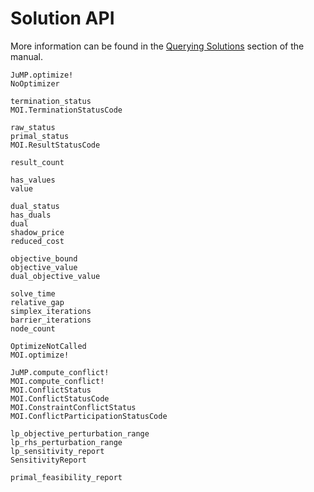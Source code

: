 # Solution API

More information can be found in the [Querying Solutions](@ref) section of the
manual.

```@docs
JuMP.optimize!
NoOptimizer

termination_status
MOI.TerminationStatusCode

raw_status
primal_status
MOI.ResultStatusCode

result_count

has_values
value

dual_status
has_duals
dual
shadow_price
reduced_cost

objective_bound
objective_value
dual_objective_value

solve_time
relative_gap
simplex_iterations
barrier_iterations
node_count

OptimizeNotCalled
MOI.optimize!

JuMP.compute_conflict!
MOI.compute_conflict!
MOI.ConflictStatus
MOI.ConflictStatusCode
MOI.ConstraintConflictStatus
MOI.ConflictParticipationStatusCode

lp_objective_perturbation_range
lp_rhs_perturbation_range
lp_sensitivity_report
SensitivityReport

primal_feasibility_report
```
